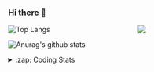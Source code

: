 ### Hi there 👋

<!--
**tao8687/tao8687** is a ✨ _special_ ✨ repository because its `README.md` (this file) appears on your GitHub profile.

Here are some ideas to get you started:

- 🔭 I’m currently working on ...
- 🌱 I’m currently learning ...
- 👯 I’m looking to collaborate on ...
- 🤔 I’m looking for help with ...
- 💬 Ask me about ...
- 📫 How to reach me: ...
- 😄 Pronouns: ...
- ⚡ Fun fact: ...
-->

<img align='right' src="https://media.giphy.com/media/M9gbBd9nbDrOTu1Mqx/giphy.gif" width="240">

  
![Top Langs](https://github-readme-stats.vercel.app/api/top-langs/?username=tao8687&layout=compact&title_color=23238E&text_color=A67D3D)

![Anurag's github stats](https://github-readme-stats.vercel.app/api?username=tao8687&show_icons=true&&text_color=A67D3D&title_color=23238E&show_icons=false&count_private=true&hide=stars)

<details>
  <summary>:zap: Coding Stats</summary>
  <br>
    
<!--START_SECTION:waka-->
![Code Time](http://img.shields.io/badge/Code%20Time-1%2C355%20hrs%2031%20mins-blue)

![Profile Views](http://img.shields.io/badge/Profile%20Views-0-blue)

**🐱 My GitHub Data** 

> 📦 1.5 MB Used in GitHub's Storage 
 > 
> 🏆 201 Contributions in the Year 2023
 > 
> 🚫 Not Opted to Hire
 > 
> 📜 50 Public Repositories 
 > 
> 🔑 22 Private Repositories 
 > 
**I'm an Early 🐤** 

```text
🌞 Morning                1071 commits        █████████████████████░░░░   84.00 % 
🌆 Daytime                84 commits          ██░░░░░░░░░░░░░░░░░░░░░░░   06.59 % 
🌃 Evening                116 commits         ██░░░░░░░░░░░░░░░░░░░░░░░   09.10 % 
🌙 Night                  4 commits           ░░░░░░░░░░░░░░░░░░░░░░░░░   00.31 % 
```
📅 **I'm Most Productive on Wednesday** 

```text
Monday                   184 commits         ████░░░░░░░░░░░░░░░░░░░░░   14.43 % 
Tuesday                  171 commits         ███░░░░░░░░░░░░░░░░░░░░░░   13.41 % 
Wednesday                236 commits         █████░░░░░░░░░░░░░░░░░░░░   18.51 % 
Thursday                 161 commits         ███░░░░░░░░░░░░░░░░░░░░░░   12.63 % 
Friday                   179 commits         ████░░░░░░░░░░░░░░░░░░░░░   14.04 % 
Saturday                 175 commits         ███░░░░░░░░░░░░░░░░░░░░░░   13.73 % 
Sunday                   169 commits         ███░░░░░░░░░░░░░░░░░░░░░░   13.25 % 
```


📊 **This Week I Spent My Time On** 

```text
🕑︎ Time Zone: Asia/Shanghai

💬 Programming Languages: 
C                        3 hrs 16 mins       ███████████████░░░░░░░░░░   60.03 % 
Python                   54 mins             ████░░░░░░░░░░░░░░░░░░░░░   16.59 % 
Bash                     23 mins             ██░░░░░░░░░░░░░░░░░░░░░░░   07.18 % 
Makefile                 21 mins             ██░░░░░░░░░░░░░░░░░░░░░░░   06.49 % 
Text                     21 mins             ██░░░░░░░░░░░░░░░░░░░░░░░   06.47 % 

🔥 Editors: 
VS Code                  5 hrs 27 mins       █████████████████████████   100.00 % 

🐱‍💻 Projects: 
vc0768                   3 hrs 48 mins       █████████████████░░░░░░░░   69.71 % 
ChatGLM-6B               54 mins             ████░░░░░░░░░░░░░░░░░░░░░   16.79 % 
ChatGLM2-6B              44 mins             ███░░░░░░░░░░░░░░░░░░░░░░   13.50 % 

💻 Operating System: 
Linux                    5 hrs 27 mins       █████████████████████████   100.00 % 
```

**I Mostly Code in Python** 

```text
Python                   9 repos             ████████░░░░░░░░░░░░░░░░░   31.03 % 
C++                      7 repos             ██████░░░░░░░░░░░░░░░░░░░   24.14 % 
JavaScript               2 repos             ██░░░░░░░░░░░░░░░░░░░░░░░   06.90 % 
Batchfile                1 repo              █░░░░░░░░░░░░░░░░░░░░░░░░   03.45 % 
HTML                     1 repo              █░░░░░░░░░░░░░░░░░░░░░░░░   03.45 % 
```



**Timeline**

![Lines of Code chart](https://raw.githubusercontent.com/tao8687/tao8687/master/assets/bar_graph.png)


 Last Updated on 19/07/2023 02:49:30 UTC
<!--END_SECTION:waka-->
</details>
